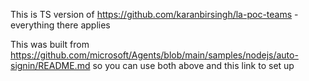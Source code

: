 This is TS version of https://github.com/karanbirsingh/la-poc-teams - everything there applies

This was built from https://github.com/microsoft/Agents/blob/main/samples/nodejs/auto-signin/README.md so you can use both above and this link to set up

